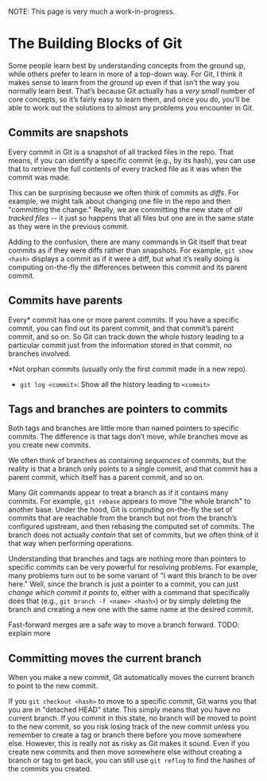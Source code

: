 NOTE: This page is very much a work-in-progress.

# The Building Blocks of Git

Some people learn best by understanding concepts from the ground up, while
others prefer to learn in more of a top-down way. For Git, I think it makes
sense to learn from the ground up even if that isn’t the way you normally learn
best.  That’s because Git actually has a *very small* number of core concepts,
so it’s fairly easy to learn them, and once you do, you’ll be able to work out
the solutions to almost any problems you encounter in Git.

## Commits are snapshots

Every commit in Git is a snapshot of all tracked files in the repo. That means,
if you can identify a specific commit (e.g., by its hash), you can use that to
retrieve the full contents of every tracked file as it was when the commit was
made.

This can be surprising because we often think of commits as *diffs*. For
example, we might talk about changing one file in the repo and then "committing
the change." Really, we are committing the new state of *all tracked files* --
it just so happens that all files but one are in the same state as they were in
the previous commit.

Adding to the confusion, there are many commands in Git itself that treat
commits as if they were diffs rather than snapshots. For example, `git show
<hash>` displays a commit as if it were a diff, but what it’s really doing is
computing on-the-fly the differences between this commit and its parent commit.

## Commits have parents

Every* commit has one or more parent commits. If you have a specific commit, you
can find out its parent commit, and that commit’s parent commit, and so on. So
Git can track down the whole history leading to a particular commit just from
the information stored in that commit, no branches involved.

*Not orphan commits (usually only the first commit made in a new repo).

* `git log <commit>`: Show all the history leading to `<commit>`

## Tags and branches are pointers to commits

Both tags and branches are little more than named pointers to specific commits.
The difference is that tags don’t move, while branches move as you create new
commits.

We often think of branches as containing *sequences* of commits, but the reality
is that a branch only points to a single commit, and that commit has a parent
commit, which itself has a parent commit, and so on.

Many Git commands appear to treat a branch as if it contains many commits.  For
example, `git rebase` appears to move "the whole branch" to another base. Under
the hood, Git is computing on-the-fly the set of commits that are reachable from
the branch but not from the branch’s configured upstream, and then rebasing
the computed set of commits. The branch does not actually *contain* that set of
commits, but we often think of it that way when performing operations.

Understanding that branches and tags are nothing more than pointers to specific
commits can be very powerful for resolving problems. For example, many problems
turn out to be some variant of "I want this branch to be over here." Well, since
the branch is just a pointer to a commit, you can just *change which commit it
points to*, either with a command that specifically does that (e.g., `git branch
-f <name> <hash>`) or by simply deleting the branch and creating a new one with
the same name at the desired commit.

Fast-forward merges are a safe way to move a branch forward.
TODO: explain more

## Committing moves the current branch

When you make a new commit, Git automatically moves the current branch to point
to the new commit.

If you `git checkout <hash>` to move to a specific commit, Git warns you that
you are in "detached HEAD" state. This simply means that you have no current
branch. If you commit in this state, no branch will be moved to point to the new
commit, so you risk losing track of the new commit unless you remember to create
a tag or branch there before you move somewhere else. However, this is really
not as risky as Git makes it sound. Even if you create new commits and then move
somewhere else without creating a branch or tag to get back, you can still use
`git reflog` to find the hashes of the commits you created.
